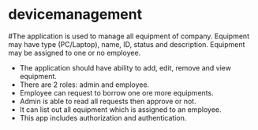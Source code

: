# devicemanagement
#The application is used to manage all equipment of company. Equipment may have type (PC/Laptop), name, ID, status and description.  Equipment may be assigned to one or no employee.
 - The application should have ability to add, edit, remove and view equipment.
 - There are 2 roles: admin and employee.
 - Employee can request to borrow one ore more equipments.
 - Admin is able to read all requests then approve or not.
 - It can list out all equipment which is assigned to an employee.
 - This app includes authorization and authentication.
